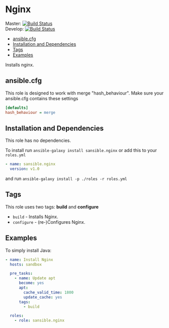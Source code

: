 # Nginx

Master: [![Build Status](https://travis-ci.org/sansible/nginx.svg?branch=master)](https://travis-ci.org/sansible/nginx)  
Develop: [![Build Status](https://travis-ci.org/sansible/nginx.svg?branch=develop)](https://travis-ci.org/sansible/nginx)

* [ansible.cfg](#ansible-cfg)
* [Installation and Dependencies](#installation-and-dependencies)
* [Tags](#tags)
* [Examples](#examples)

Installs nginx.




## ansible.cfg

This role is designed to work with merge "hash_behaviour". Make sure your
ansible.cfg contains these settings

```INI
[defaults]
hash_behaviour = merge
```




## Installation and Dependencies

This role has no dependencies.

To install run `ansible-galaxy install sansible.nginx` or add this to your
`roles.yml`

```YAML
- name: sansible.nginx
  version: v1.0
```

and run `ansible-galaxy install -p ./roles -r roles.yml`




## Tags

This role uses two tags: **build** and **configure**

* `build` - Installs Nginx.
* `configure` - (re-)Configures Nginx.




## Examples

To simply install Java:

```YAML
- name: Install Nginx
  hosts: sandbox

  pre_tasks:
    - name: Update apt
      become: yes
      apt:
        cache_valid_time: 1800
        update_cache: yes
      tags:
        - build

  roles:
    - role: sansible.nginx
```

